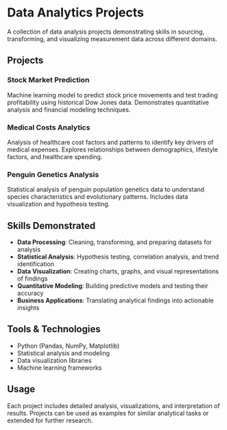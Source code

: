 # Data Analytics Projects

A collection of data analysis projects demonstrating skills in sourcing, transforming, and visualizing measurement data across different domains.

## Projects

### Stock Market Prediction
Machine learning model to predict stock price movements and test trading profitability using historical Dow Jones data. Demonstrates quantitative analysis and financial modeling techniques.

### Medical Costs Analytics
Analysis of healthcare cost factors and patterns to identify key drivers of medical expenses. Explores relationships between demographics, lifestyle factors, and healthcare spending.

### Penguin Genetics Analysis
Statistical analysis of penguin population genetics data to understand species characteristics and evolutionary patterns. Includes data visualization and hypothesis testing.

## Skills Demonstrated

- **Data Processing**: Cleaning, transforming, and preparing datasets for analysis
- **Statistical Analysis**: Hypothesis testing, correlation analysis, and trend identification  
- **Data Visualization**: Creating charts, graphs, and visual representations of findings
- **Quantitative Modeling**: Building predictive models and testing their accuracy
- **Business Applications**: Translating analytical findings into actionable insights

## Tools & Technologies

- Python (Pandas, NumPy, Matplotlib)
- Statistical analysis and modeling
- Data visualization libraries
- Machine learning frameworks

## Usage

Each project includes detailed analysis, visualizations, and interpretation of results. Projects can be used as examples for similar analytical tasks or extended for further research.
